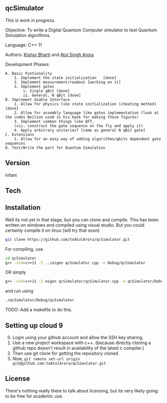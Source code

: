 qcSimulator
--

*This is work in progress.*

Objective: To write a Digital Quantum Computer simulator to test Quantum Simulation algorithms.

Language: C++ 11

Authors: [Kishor Bharti] and [Atul Singh Arora]

Development Phases:

    A. Basic Funtionality
        1. Implement the state initialization   [done]
        2. Implement measurement/readout [working on it]
        3. Implement gates
            i. Single qBit [done]
            ii. General, N qBit [done]
    B. Implement Usable Interface
        1. Allow for physics like state initialization (cheating method) [done]
        2. Allow for assembly language like gates implementation (look at the codes Neilson used in his book for making those figures)
        3. Implement common things like QFT, 
        (viz. construct the gate sequence on the fly and apply it)
        4. Apply arbitrary unitaries? [same as general N qBit gate]
    C. Extensions
        1. Allow for an easy way of adding algorithms/qbits dependent gate sequences
    D. Test/Write the part for Quantum Simulation

Version
----

infant

Tech
-----------


Installation
--------------
Well its not yet in that stage, but you can clone and compile. This has been written on windows and compiled using visual studio. But you could certainly compile it on linux (will try that soon)

```sh
git clone https://github.com/toAtulArora/qcSimulator.git
```

For compiling, use
```sh
cd qcSimulator
g++ -std=c++11 -I ../eigen qcSimulator.cpp -o Debug/qcSimulator
```
OR simply
```sh
g++ -std=c++11 -I eigen qcSimulator/qcSimulator.cpp -o qcSimulator/Debug/qcSimulator
```

and run using
```sh
./qcSimulator/Debug/qcSimulator
```
TODO: Add a makefile to do this.

Setting up cloud 9
-----
0. Login using your github account and allow the SSH key sharing.
1. Use a new project workspace with c++. (because directly cloning a github repo doesn't result in availability of the latest c compiler.)
2. Then use git clone for getting the repository cloned.
3. Now, ``` git remote set-url origin git@github.com:toAtulArora/qcSimulator.git ```

License
----
There's nothing really there to talk about licensing, but its very likely going to be free for academic use.

[Kishor Bharti]:mailto:kishor.bharti1@gmail.com
[Atul Singh Arora]:mailto:to.AtulArora@gmail.com